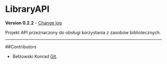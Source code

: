 # LibraryAPI

**Version 0.2.2** - [Change log](CHANGELOG.md)

Projekt API przeznaczony do obsługi korzystania z zasobów bibliotecznych. 

---

##Contributors

- Bełzowski Konrad [Git](https://github.com/be1zi).
